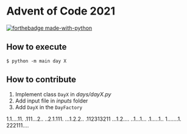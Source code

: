 # Advent of Code 2021

[![forthebadge made-with-python](http://ForTheBadge.com/images/badges/made-with-python.svg)](https://www.python.org/)

## How to execute

```console
$ python -m main day X                 
```

## How to contribute

1. Implement class `DayX` in _days/dayX.py_
2. Add input file in _inputs_ folder
3. Add `DayX` in the `DayFactory`


1.1....11.
.111...2..
..2.1.111.
...1.2.2..
.112313211
...1.2....
..1...1...
.1.....1..
1.......1.
222111....
